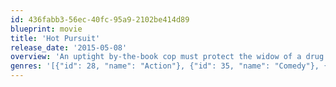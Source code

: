 ```yaml
---
id: 436fabb3-56ec-40fc-95a9-2102be414d89
blueprint: movie
title: 'Hot Pursuit'
release_date: '2015-05-08'
overview: 'An uptight by-the-book cop must protect the widow of a drug boss from crooked cops and gunmen.'
genres: '[{"id": 28, "name": "Action"}, {"id": 35, "name": "Comedy"}, {"id": 80, "name": "Crime"}]'
---
```

